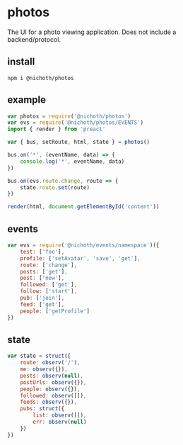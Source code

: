 # photos
The UI for a photo viewing application. Does not include a backend/protocol.

## install
```
npm i @nichoth/photos
```

## example

```js
var photos = require('@nichoth/photos')
var evs = require('@nichoth/photos/EVENTS')
import { render } from 'preact'

var { bus, setRoute, html, state } = photos()

bus.on('*', (eventName, data) => {
    console.log('*', eventName, data)
})

bus.on(evs.route.change, route => {
    state.route.set(route)
})

render(html, document.getElementById('content'))
```

## events
```js
var evs = require('@nichoth/events/namespace')({
    test: ['foo'],
    profile: ['setAvatar', 'save', 'get'],
    route: ['change'],
    posts: ['get'],
    post: ['new'],
    followed: ['get'],
    follow: ['start'],
    pub: ['join'],
    feed: ['get'],
    people: ['getProfile']
})
```

## state
```js
var state = struct({
    route: observ('/'),
    me: observ({}),
    posts: observ(null),
    postUrls: observ({}),
    people: observ({}),
    followed: observ([]),
    feeds: observ({}),
    pubs: struct({
        list: observ([]),
        err: observ(null)
    })
})
```

